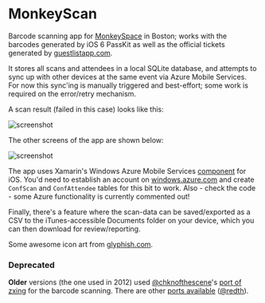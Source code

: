 MonkeyScan
==========

Barcode scanning app for [MonkeySpace](http://monkeyspace.org) in Boston; works with the barcodes generated by iOS 6 PassKit as well as the official tickets generated by [guestlistapp.com](http://guestlistapp.com).

It stores all scans and attendees in a local SQLite database, and attempts to sync up with other devices at the same event via Azure Mobile Services. For now this sync'ing is manually triggered and best-effort; some work is required on the error/retry mechanism.

A scan result (failed in this case) looks like this:

![screenshot](https://raw.github.com/conceptdev/MonkeySpace/master/iOS.MonkeyScan/Screenshots/MonkeyScan/01_scan_377x695.png "Scan result")

The other screens of the app are shown below:

![screenshot](https://raw.github.com/conceptdev/MonkeySpace/master/iOS.MonkeyScan/Screenshots/MonkeyScan/00_all_500x239.png "Screenshots")

The app uses Xamarin's Windows Azure Mobile Services [component](https://components.xamarin.com/view/azure-mobile-services/) for iOS. You'd need to establish an account on [windows.azure.com](http://windows.azure.com) and create `ConfScan` and `ConfAttendee` tables for this bit to work. Also - check the code - some Azure functionality is currently commented out!

Finally, there's a feature where the scan-data can be saved/exported as a CSV to the iTunes-accessible Documents folder on your device, which you can then download for review/reporting.

Some awesome icon art from [glyphish.com](http://glyphish.com).

### Deprecated ###

**Older** versions (the one used in 2012) used [@chknofthescene](http://twitter.com/chknofthescene)'s [port of zxing](https://github.com/chkn/zxing.MonoTouch) for the barcode scanning. There are other [ports available](https://github.com/Redth/ZxingSharp.Mobile) ([@redth](http://twitter.com/redth)).
